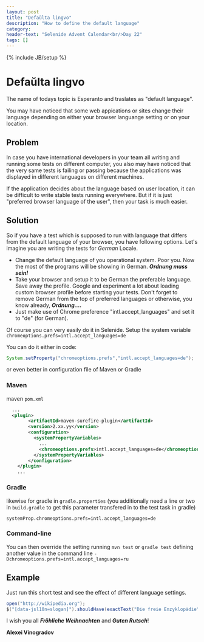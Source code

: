```yaml
---
layout: post
title: "Defaŭlta lingvo"
description: "How to define the default language"
category:
header-text: "Selenide Advent Calendar<br/>Day 22"
tags: []
---
```

{% include JB/setup %}

# Defaŭlta lingvo

The name of todays topic is Esperanto and traslates as "default language".

You may have noticed that some web appications or sites change their language depending on either your browser languange setting or on your location.

## Problem
In case you have international developers in your team all writing and running some tests on different computer, you also may have noticed that the very same tests is failing or passing because the applications was displayed in different languages on different machines.

If the application decides about the language based on user location, it can be difficult to write stable tests running everywhere. But if it is just "preferred browser language of the user", then your task is much easier.

## Solution

So if you have a test which is supposed to run with language that differs from the default language of your browser, you have following options. Let's imagine you are writing the tests for _German_ Locale.

- Change the default language of you operational system. Poor you. Now the most of the programs will be showing in German. _**Ordnung muss sein!**_
- Take your browser and setup it to be German the preferable language. Save away the profile. Google and experiment a lot about loading custom browser profile before starting your tests. Don't forget to remove German from the top of preferred languages or otherwise, you know already, _**Ordnung....**_
- Just make use of Chrome preference "intl.accept_languages" and set it to "de" (for German).

Of course you can very easily do it in Selenide.
Setup the system variable `chromeoptions.prefs=intl.accept_languages=de`

You can do it either in code:
```java
System.setProperty("chromeoptions.prefs","intl.accept_languages=de");
```
or even better in configuration file of Maven or Gradle

### Maven 

maven `pom.xml`
```xml
  ...
  <plugin>
        <artifactId>maven-surefire-plugin</artifactId>
        <version>2.xx.yy</version>
        <configuration>
          <systemPropertyVariables>
            ...
            <chromeoptions.prefs>intl.accept_languages=de</chromeoptions.prefs>
          </systemPropertyVariables>
        </configuration>
    </plugin>
    ...
```

### Gradle

likewise for gradle in `gradle.properties` (you additionally need a line or two in `build.gradle` to get this parameter transfered in to the test task in gradle)
```properties
systemProp.chromeoptions.prefs=intl.accept_languages=de
```

### Command-line

You can then override the setting running `mvn test` or `gradle test` defining another value in the command line `-Dchromeoptions.prefs=intl.accept_languages=ru`


## Example

Just run this short test and see the effect of different language settings.

```java
open("http://wikipedia.org");
$("[data-jsl10n=slogan]").shouldHave(exactText("Die freie Enzyklopädie"));
```

I wish you all _**Fröhliche Weihnachten**_ and _**Guten Rutsch**_! 

**Alexei Vinogradov**
